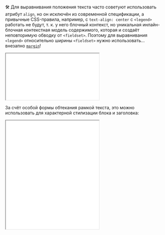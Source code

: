 🛠 Для выравнивания положения текста часто советуют использовать атрибут `align`, но он исключён из современной спецификации, а привычные CSS-правила, например, с `text-align: center` с `<legend>` работать не будут, т. к. у него блочный контекст, но уникальная инлайн-блочная контекстная модель содержимого, которая и создаёт неповторимую обводку от `<fieldset>`. Поэтому для выравнивания `<legend>` относительно ширины `<fieldset>` нужно использовать… внезапно [`margin`](/css/margin)!

<iframe title="Выравнивание легенды по разным краям" src="../demos/legend-align/" height="150"></iframe>

За счёт особой формы обтекания рамкой текста, это можно использовать для характерной стилизации блока и заголовка:

<iframe title="Стилизованная легенда" src="../demos/legend-style/" height="350"></iframe>

